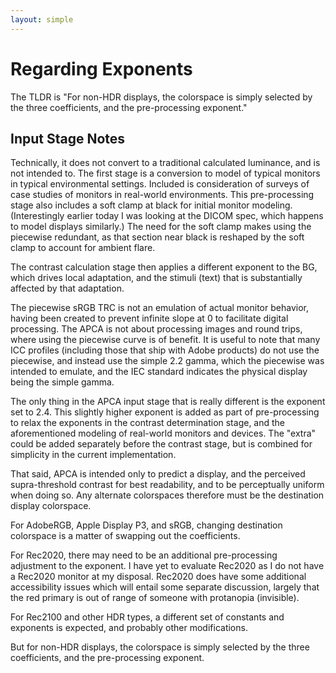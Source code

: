 ```yaml
---
layout: simple
---
```

# Regarding Exponents
The TLDR is "For non-HDR displays, the colorspace is simply selected by the three coefficients, and the pre-processing exponent."

## Input Stage Notes

Technically, it does not convert to a traditional calculated luminance, and is not intended to. The first stage is a conversion to model of typical monitors in typical environmental settings. Included is consideration of surveys of case studies of monitors in real-world environments. This pre-processing stage also includes a soft clamp at black for initial monitor modeling. (Interestingly earlier today I was looking at the DICOM spec, which happens to model displays similarly.) The need for the soft clamp makes using the piecewise redundant, as that section near black is reshaped by the soft clamp to account for ambient flare.

The contrast calculation stage then applies a different exponent to the BG, which drives local adaptation, and the stimuli (text) that is substantially affected by that adaptation.

The piecewise sRGB TRC is not an emulation of actual monitor behavior, having been created to prevent infinite slope at 0 to facilitate digital processing. The APCA is not about processing images and round trips, where using the piecewise curve is of benefit. It is useful to note that many ICC profiles (including those that ship with Adobe products) do not use the piecewise, and instead use the simple 2.2 gamma, which the piecewise was intended to emulate, and the IEC standard indicates the physical display being the simple gamma.

The only thing in the APCA input stage that is really different is the exponent set to 2.4. This slightly higher exponent is added as part of pre-processing to relax the exponents in the contrast determination stage, and the aforementioned modeling of real-world monitors and devices. The "extra" could be added separately before the contrast stage, but is combined for simplicity in the current implementation.

That said, APCA is intended only to predict a display, and the perceived supra-threshold contrast for best readability, and to be perceptually uniform when doing so. Any alternate colorspaces therefore must be the destination display colorspace.

For AdobeRGB, Apple Display P3, and sRGB, changing destination colorspace is a matter of swapping out the coefficients.

For Rec2020, there may need to be an additional pre-processing adjustment to the exponent. I have yet to evaluate Rec2020 as I do not have a Rec2020 monitor at my disposal. Rec2020 does have some additional accessibility issues which will entail some separate discussion, largely that the red primary is out of range of someone with protanopia (invisible).

For Rec2100 and other HDR types, a different set of constants and exponents is expected, and probably other modifications.

But for non-HDR displays, the colorspace is simply selected by the three coefficients, and the pre-processing exponent.
